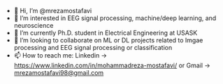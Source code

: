 - 👋 Hi, I’m @mrezamostafavi
- 👀 I’m interested in EEG signal processing, machine/deep learning, and neuroscience
- 🌱 I’m currently Ph.D. student in Electrical Engineering at USASK
- 💞️ I’m looking to collaborate on ML or DL projects related to Imgae processing and EEG signal processing or classification
- 📫 How to reach me: Linkedin -> https://www.linkedin.com/in/mohammadreza-mostafavi/ or Gmail -> mrezamostafavi98@gmail.com
  

<!---
mrezamostafavi/mrezamostafavi is a ✨ special ✨ repository because its `README.md` (this file) appears on your GitHub profile.
You can click the Preview link to take a look at your changes.
--->
